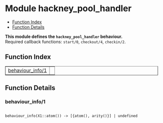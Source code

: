

# Module hackney_pool_handler #
* [Function Index](#index)
* [Function Details](#functions)

__This module defines the `hackney_pool_handler` behaviour.__<br /> Required callback functions: `start/0`, `checkout/4`, `checkin/2`.
<a name="index"></a>

## Function Index ##


<table width="100%" border="1" cellspacing="0" cellpadding="2" summary="function index"><tr><td valign="top"><a href="#behaviour_info-1">behaviour_info/1</a></td><td></td></tr></table>


<a name="functions"></a>

## Function Details ##

<a name="behaviour_info-1"></a>

### behaviour_info/1 ###


<pre><code>
behaviour_info(X1::atom()) -&gt; [{atom(), arity()}] | undefined
</code></pre>
<br />


